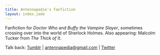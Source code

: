 ```yaml
---
title: Antennapedia's fanfiction
layout: index.jade
---
```

Fanfiction for *Doctor Who* and *Buffy the Vampire Slayer*, sometimes crossing over into the world of Sherlock Holmes. Also appearing: Malcolm Tucker from *The Thick of It*.

Talk back: [Tumblr](http://antennapedia.tumblr.com/) | [antennapedia@gmail.com](mailto:antennapedia@gmail.com) | [Twitter](https://twitter.com/antennapedia)
